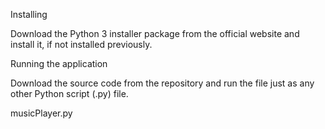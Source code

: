 Installing

Download the Python 3 installer package from the official website and install it, if not installed previously.

Running the application

Download the source code from the repository and run the file just as any other Python script (.py) file.

musicPlayer.py
